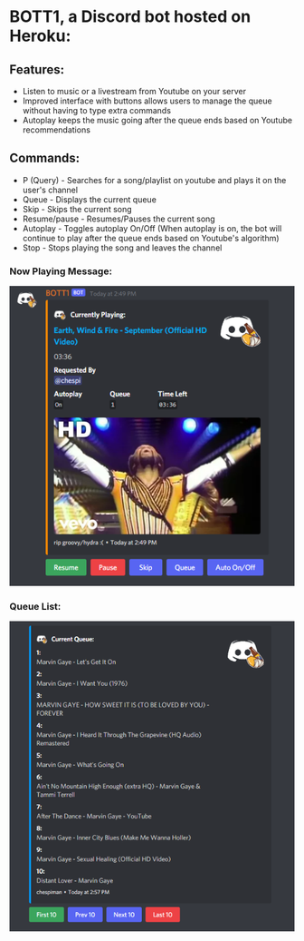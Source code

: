 # BOTT1, a Discord bot hosted on Heroku:
## Features:
 * Listen to music or a livestream from Youtube on your server
 * Improved interface with buttons allows users to manage the queue without having to type extra commands
 * Autoplay keeps the music going after the queue ends based on Youtube recommendations

## Commands:
* P (Query) - Searches for a song/playlist on youtube and plays it on the user's channel
* Queue - Displays the current queue
* Skip - Skips the current song
* Resume/pause - Resumes/Pauses the current song
* Autoplay - Toggles autoplay On/Off (When autoplay is on, the bot will continue to play after the queue ends based on Youtube's algorithm)
* Stop - Stops playing the song and leaves the channel

### Now Playing Message:
![Now Playing Embed](./images/NowPlaying.png)

### Queue List:
![Queue Embed](./images/Queue.png)
